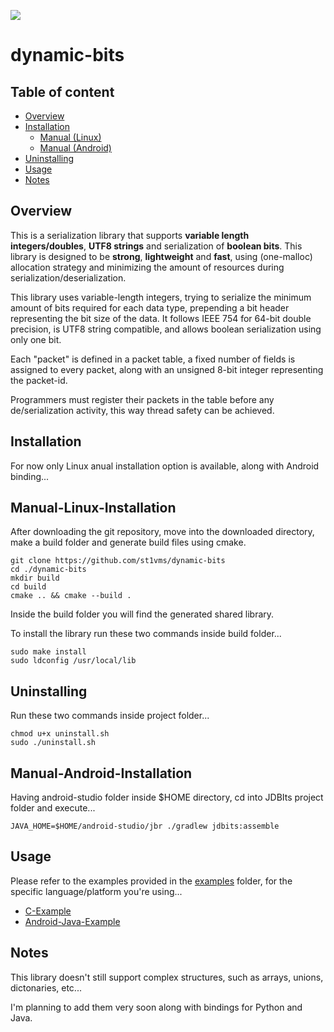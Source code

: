 <a href="https://www.buymeacoffee.com/st1vms"><img src="https://img.buymeacoffee.com/button-api/?text=1 Pizza Margherita&emoji=🍕&slug=st1vms&button_colour=0fa913&font_colour=ffffff&font_family=Bree&outline_colour=ffffff&coffee_colour=FFDD00" /></a>
# dynamic-bits

## Table of content

- [Overview](#overview)
- [Installation](#installation)
    - [Manual (Linux)](#manual-linux-installation)
    - [Manual (Android)](#manual-android-installation)
- [Uninstalling](#uninstalling)
- [Usage](#usage)
- [Notes](#notes)

## Overview

This is a serialization library that supports **variable length integers/doubles**, **UTF8 strings** and serialization of **boolean bits**.
This library is designed to be **strong**, **lightweight** and **fast**, using (one-malloc) allocation strategy and minimizing the amount of resources during serialization/deserialization.

This library uses variable-length integers, trying to serialize the minimum amount of bits required for each data type, prepending a bit header representing the bit size of the data. It follows IEEE 754 for 64-bit double precision, is UTF8 string compatible, and allows boolean serialization using only one bit.

Each "packet" is defined in a packet table, a fixed number of fields is assigned to every packet, along with an unsigned 8-bit integer representing the packet-id.

Programmers must register their packets in the table before any de/serialization activity, this way thread safety can be achieved.

## Installation

For now only Linux anual installation option is available, along with Android binding...

## Manual-Linux-Installation

After downloading the git repository, move into the downloaded directory, make a build folder and generate build files using cmake.
```
git clone https://github.com/st1vms/dynamic-bits
cd ./dynamic-bits
mkdir build
cd build
cmake .. && cmake --build .
```

Inside the build folder you will find the generated shared library.

To install the library run these two commands inside build folder...

```
sudo make install
sudo ldconfig /usr/local/lib
```

## Uninstalling

Run these two commands inside project folder...
```
chmod u+x uninstall.sh
sudo ./uninstall.sh
```

## Manual-Android-Installation

Having android-studio folder inside $HOME directory, cd into JDBIts project folder and execute...

```
JAVA_HOME=$HOME/android-studio/jbr ./gradlew jdbits:assemble
```

## Usage

Please refer to the examples provided in the [examples](examples/) folder, for the specific language/platform you're using...

- [C-Example](examples/c-example/)
- [Android-Java-Example](examples/android-java-example/)
## Notes

This library doesn't still support complex structures, such as arrays, unions, dictonaries, etc...

I'm planning to add them very soon along with bindings for Python and Java.
